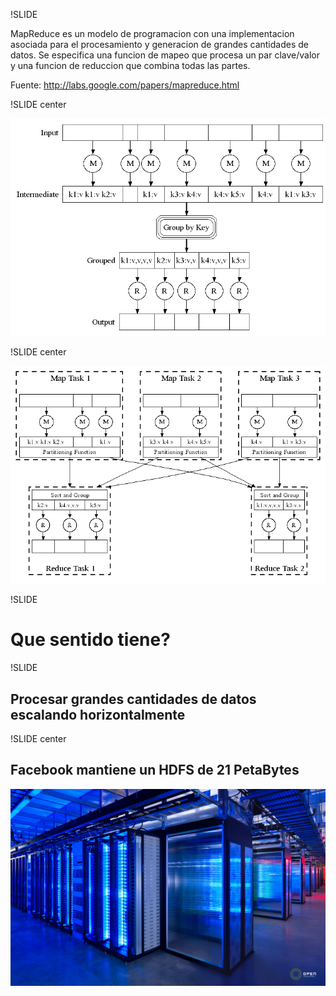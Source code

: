 !SLIDE

MapReduce es un modelo de programacion con una implementacion asociada para el
procesamiento y generacion de grandes cantidades de datos. Se especifica
una funcion de mapeo que procesa un par clave/valor y una funcion de reduccion
que combina todas las partes.

Fuente: http://labs.google.com/papers/mapreduce.html

!SLIDE center

![simple](simple.gif)

!SLIDE center

![parallel](parallel.gif)

!SLIDE

# Que sentido tiene?

!SLIDE

## Procesar grandes cantidades de datos escalando horizontalmente

!SLIDE center

## Facebook mantiene un HDFS de 21 PetaBytes
![datacenter](datacenter.jpg)
